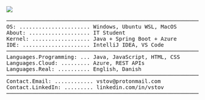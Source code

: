 <picture>
  <source
    srcset="https://github-readme-stats.vercel.app/api?username=shuresm57&show_icons=true&theme=dark"
    media="(prefers-color-scheme: dark)"
  />
  <source
    srcset="https://github-readme-stats.vercel.app/api?username=shuresm57&show_icons=true"
    media="(prefers-color-scheme: light), (prefers-color-scheme: no-preference)"
  />
  <img src="https://github-readme-stats.vercel.app/api?username=shuresm57&show_icons=true" />
</picture>
<pre>
──────────────────────────────────────────────────────────────
OS: ...................... Windows, Ubuntu WSL, MacOS
About: ................... IT Student
Kernel: .................. Java + Spring Boot + Azure
IDE: ..................... IntelliJ IDEA, VS Code
──────────────────────────────────────────────────────────────
Languages.Programming: ... Java, JavaScript, HTML, CSS
Languages.Cloud: ......... Azure, REST APIs
Languages.Real: .......... English, Danish
──────────────────────────────────────────────────────────────
Contact.Email: ............ vstov@protonmail.com
Contact.LinkedIn: ......... linkedin.com/in/vstov
──────────────────────────────────────────────────────────────
</pre>

